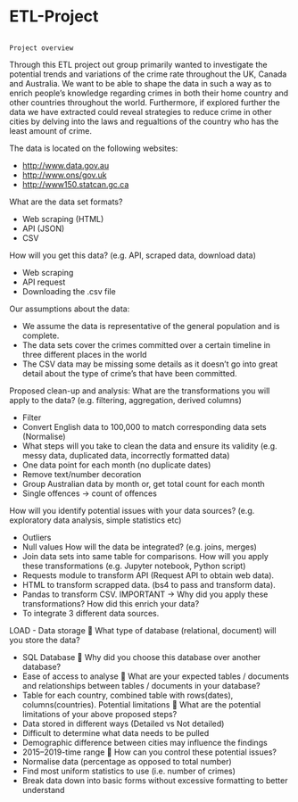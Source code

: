 # ETL-Project
                                                                           Project overview

Through this ETL project out group primarily wanted to investigate the potential trends and variations of the crime rate throughout the UK, Canada and Australia. We want to be able to shape the data in such a way as to enrich people’s knowledge regarding crimes in both their home country and other countries throughout the world. Furthermore, if explored further the data we have extracted could reveal strategies to reduce crime in other cities by delving into the laws and regualtions of the country who has the least amount of crime. 

The data is located on the following websites: 
-	http://www.data.gov.au
-	http://www.ons/gov.uk
-	http://www150.statcan.gc.ca

What are the data set formats?
-	Web scraping (HTML)
-	API (JSON)
-	CSV

How will you get this data? (e.g. API, scraped data, download data)
-	Web scraping
-	API request
-	Downloading the .csv file
 
Our assumptions about the data: 
-	We assume the data is representative of the general population and is complete.
-	The data sets cover the crimes committed over a certain timeline in three different places in the world
-	The CSV data may be missing some details as it doesn’t go into great detail about the type of crime’s that have been committed.

Proposed clean-up and analysis:
What are the transformations you will apply to the data? (e.g. filtering, aggregation, derived columns)
-	Filter
-	Convert English data to 100,000 to match corresponding data sets (Normalise)
-	What steps will you take to clean the data and ensure its validity (e.g. messy data, duplicated data, incorrectly formatted data)
-	One data point for each month (no duplicate dates)
-	Remove text/number decoration
-	Group Australian data by month or, get total count for each month
-	Single offences -> count of offences

How will you identify potential issues with your data sources? (e.g. exploratory data analysis, simple statistics etc)
-	Outliers
-	Null values
How will the data be integrated? (e.g. joins, merges)
-	Join data sets into same table for comparisons. 
How will you apply these transformations (e.g. Jupyter notebook, Python script)
-	Requests module to transform API (Request API to obtain web data).
-	HTML to transform scrapped data. (bs4 to pass and transform data).
-	Pandas to transform CSV.
IMPORTANT → Why did you apply these transformations? How did this enrich your data?
-	To integrate 3 different data sources. 

LOAD - Data storage
	What type of database (relational, document) will you store the data?
-	SQL Database
	Why did you choose this database over another database?
-	Ease of access to analyse
	What are your expected tables / documents and relationships between tables / documents in your database?
-	Table for each country, combined table with rows(dates), columns(countries).
Potential limitations
	What are the potential limitations of your above proposed steps?
-	Data stored in different ways (Detailed vs Not detailed)
-	Difficult to determine what data needs to be pulled
-	Demographic difference between cities may influence the findings
-	2015–2019-time range
	How can you control these potential issues?
-	Normalise data (percentage as opposed to total number)
-	Find most uniform statistics to use (i.e. number of crimes)
-	Break data down into basic forms without excessive formatting to better understand
